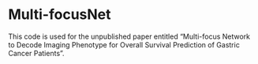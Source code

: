 # Multi-focusNet
This code is used for the unpublished paper entitled “Multi-focus Network to Decode Imaging Phenotype for Overall Survival Prediction of Gastric Cancer Patients”.

